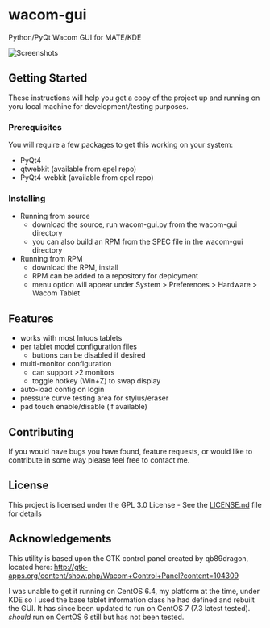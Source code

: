 # wacom-gui

Python/PyQt Wacom GUI for MATE/KDE

![Screenshots](https://i.imgur.com/zIMibIR.gif)

## Getting Started
These instructions will help you get a copy of the project up and running on yoru local machine for development/testing purposes.

### Prerequisites

You will require a few packages to get this working on your system:
- PyQt4
- qtwebkit (available from epel repo)
- PyQt4-webkit (available from epel repo)

### Installing
- Running from source
  - download the source, run wacom-gui.py from the wacom-gui directory
  - you can also build an RPM from the SPEC file in the wacom-gui directory
- Running from RPM
  - download the RPM, install
  - RPM can be added to a repository for deployment
  - menu option will appear under System > Preferences > Hardware > Wacom Tablet

## Features
- works with most Intuos tablets
- per tablet model configuration files
  - buttons can be disabled if desired
- multi-monitor configuration
  - can support >2 monitors
  - toggle hotkey (Win+Z) to swap display
- auto-load config on login
- pressure curve testing area for stylus/eraser
- pad touch enable/disable (if available)

## Contributing

If you would have bugs you have found, feature requests, or would like to contribute in some way please feel free to contact me.

## License

This project is licensed under the GPL 3.0 License - See the [LICENSE.nd](LICENSE.md) file for details

## Acknowledgements
This utility is based upon the GTK control panel created by qb89dragon, located here: http://gtk-apps.org/content/show.php/Wacom+Control+Panel?content=104309

I was unable to get it running on CentOS 6.4, my platform at the time, under KDE so I used the base tablet information class he had defined and rebuilt the GUI. It has since been updated to run on CentOS 7 (7.3 latest tested).  *should* run on CentOS 6 still but has not been tested.
